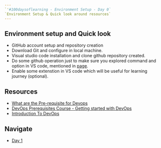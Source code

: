 ```yaml
---
`'#100daysoflearning - Environment Setup - Day 0`
`Environment Setup & Quick look around resources`
---
```


## Environment setup and Quick look

- GitHub account setup and repository creation
- Download Git and configure in local machine.
- Visual studio code installation and clone github repository created.
- Do some github operation just to make sure you explored command and option in VS code, mentioned in [page](GitCommands.md).
- Enable some extenstion in VS code which will be useful for learning journey (optional).

## Resources

- [What are the Pre-requisite for Devops](https://www.youtube.com/watch?v=eX3ZimWWHh4&list=PLBGx66SQNZ8aPsFDwb79JrS2KQBTIZo10&index=2)
- [DevOps Prerequisites Course - Getting started with DevOps](https://www.youtube.com/watch?v=Wvf0mBNGjXY)
- [Introduction To DevOps](https://www.youtube.com/watch?v=Q382F31TQnk&list=PL55uMtDpag8qSgCxgu2nwiakKUJ6PmQiX)

## Navigate

- [Day 1](day01.md)
